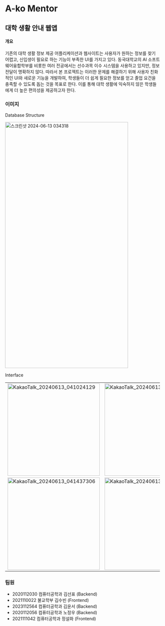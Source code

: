 # A-ko Mentor

## 대학 생활 안내 웹앱
#### 개요
기존의 대학 생활 정보 제공 어플리케이션과 웹사이트는 사용자가 원하는 정보를 찾기 어렵고, 신입생이 필요로 하는 기능이 부족한 UI를 가지고 있다. 동국대학교의 AI 소프트웨어융합학부를 비롯한 여러 전공에서는 선수과목 이수 시스템을 사용하고 있지만, 정보 전달이 명확하지 않다. 
따라서 본 프로젝트는 이러한 문제를 해결하기 위해 사용자 친화적인 UI와 새로운 기능을 개발하여, 학생들이 더 쉽게 필요한 정보를 얻고 졸업 요건을 충족할 수 있도록 돕는 것을 목표로 한다. 이를 통해 대학 생활에 익숙하지 않은 학생들에게 더 높은 편의성을 제공하고자 한다.

### 이미지
Database Structure

<img src="https://github.com/CSID-DGU/2024-01-CSC4004-03-Summer/assets/121737437/0f2fa908-fbd7-42a3-a962-2a420e6ff040" width="400" height="800" alt="스크린샷 2024-06-13 034318">


Interface

<table>
  <tr>
    <td><img width="300" alt="KakaoTalk_20240613_041024129" src="https://github.com/CSID-DGU/2024-01-CSC4004-03-Summer/assets/121737437/2f86e8cd-780e-46ce-b729-a1b5edb8b3f1"></td>
    <td><img width="300" alt="KakaoTalk_20240613_041122376" src="https://github.com/CSID-DGU/2024-01-CSC4004-03-Summer/assets/121737437/ba1f99d6-d432-4716-851e-fc2d8bc75f3a"></td>
    <td><img width="300" alt="KakaoTalk_20240613_041216751" src="https://github.com/CSID-DGU/2024-01-CSC4004-03-Summer/assets/121737437/c951f3da-888d-4593-ba3b-fbcce3d9509d"></td>
    <td><img width="300" alt="KakaoTalk_20240613_041311091" src="https://github.com/CSID-DGU/2024-01-CSC4004-03-Summer/assets/121737437/95952898-17b8-4295-873a-ff6a4a9dbc05"></td>
  </tr>
  <tr>
    <td><img width="300" alt="KakaoTalk_20240613_041437306" src="https://github.com/CSID-DGU/2024-01-CSC4004-03-Summer/assets/121737437/a06b88f8-43a0-4884-9c76-5705d919b554"></td>
    <td><img width="300" alt="KakaoTalk_20240613_041455436" src="https://github.com/CSID-DGU/2024-01-CSC4004-03-Summer/assets/121737437/32393b30-a451-4a0c-8c36-d708db9c92b1"></td>
    <td><img width="300" alt="KakaoTalk_20240613_041550441" src="https://github.com/CSID-DGU/2024-01-CSC4004-03-Summer/assets/121737437/ee4eab4b-c662-45b4-b491-53e2b4ebc30d"></td>
    <td><img width="300" alt="KakaoTalk_20240613_041701520" src="https://github.com/CSID-DGU/2024-01-CSC4004-03-Summer/assets/121737437/19e2431d-8e21-4808-84d0-56287d043333"></td>
  </tr>
</table>


### 팀원
* 2020112030 컴퓨터공학과 김선표 (Backend)
* 2021110022 불교학부 김수빈 (Frontend)
* 2023112564 컴퓨터공학과 김윤서 (Backend)
* 2020112056 컴퓨터공학과 노정우 (Backend)
* 2021111042 컴퓨터공학과 정설화 (Frontend) 
